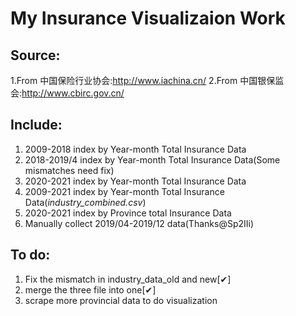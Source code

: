 # My Insurance Visualizaion Work
## Source:
1.From 中国保险行业协会:http://www.iachina.cn/
2.From 中国银保监会:http://www.cbirc.gov.cn/
## Include:
1. 2009-2018 index by Year-month Total Insurance Data
2. 2018-2019/4 index by Year-month Total Insurance Data(Some mismatches need fix)
3. 2020-2021 index by Year-month Total Insurance Data
4. 2009-2021 index by Year-month Total Insurance Data(*industry_combined.csv*)
5. 2020-2021 index by Province total Insurance Data
6. Manually collect 2019/04-2019/12 data(Thanks@Sp2IIi)
## To do:
1. Fix the mismatch in industry_data_old and new[✔]
2. merge the three file into one[✔]
3. scrape more provincial data to do visualization
